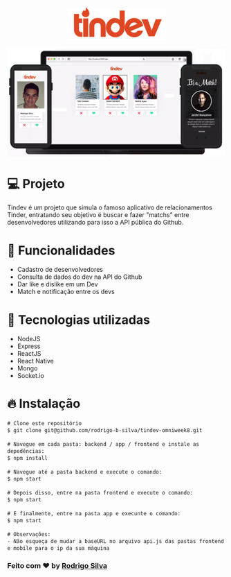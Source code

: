 <p align="center">
    <img src="https://github.com/rodrigo-b-silva/tindev-omniweek8/blob/master/.github/logo.png" width="230"/>
</p>
<p align="center">
    <img src="https://github.com/rodrigo-b-silva/tindev-omniweek8/blob/master/.github/mkt.png" width="800"/>
</p>

# :computer: Projeto
Tindev é um projeto que simula o famoso aplicativo de relacionamentos Tinder, entratando seu objetivo é buscar e fazer "matchs" entre desenvolvedores utilizando para isso a API pública do Github.

# :rocket: Funcionalidades
* Cadastro de desenvolvedores
* Consulta de dados do dev na API do Github
* Dar like e dislike em um Dev
* Match e notificação entre os devs

# :hammer: Tecnologias utilizadas
* NodeJS
* Express
* ReactJS
* React Native
* Mongo
* Socket.io

# :fire: Instalação
```
# Clone este repositório
$ git clone git@github.com/rodrigo-b-silva/tindev-omniweek8.git

# Navegue em cada pasta: backend / app / frontend e instale as depedências:
$ npm install

# Navegue até a pasta backend e execute o comando:
$ npm start

# Depois disso, entre na pasta frontend e execute o comando:
$ npm start

# E finalmente, entre na pasta app e execunte o comando:
$ npm start

# Observações:
- Não esqueça de mudar a baseURL no arquivo api.js das pastas frontend e mobile para o ip da sua máquina
```

### Feito com :heart: by [Rodrigo Silva](https://www.linkedin.com/in/rodrigobarbosa1993)
